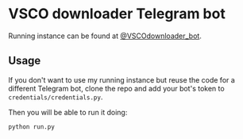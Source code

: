 # VSCO downloader Telegram bot

Running instance can be found at [@VSCOdownloader_bot](https://t.me/VSCOdownloader_bot).

## Usage
If you don't want to use my running instance but reuse the code for a different Telegram bot, clone the repo and add your bot's token to `credentials/credentials.py`.

Then you will be able to run it doing:
```python 3
python run.py
```

